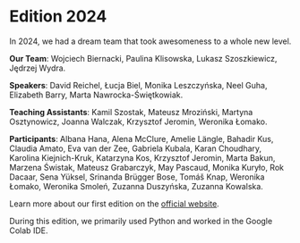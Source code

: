 # Edition 2024

In 2024, we had a dream team that took awesomeness to a whole new level.

**Our Team**:
Wojciech Biernacki, Paulina Klisowska, Lukasz Szoszkiewicz, Jędrzej Wydra.

**Speakers**:
David Reichel, Łucja Biel, Monika Leszczyńska, Neel Guha, Elizabeth Barry, Marta Nawrocka-Świętkowiak.

**Teaching Assistants**:
Kamil Szostak, Mateusz Mroziński, Martyna Osztynowicz, Joanna Walczak, Krzysztof Jeromin, Weronika Łomako.

**Participants**:
Albana Hana, Alena McClure, Amelie Längle, Bahadir Kus, Claudia Amato, Eva van der Zee, Gabriela Kubala, Karan Choudhary, Karolina Kiejnich-Kruk, Katarzyna Kos, Krzysztof Jeromin, Marta Bakun, Marzena Świstak, Mateusz Grabarczyk, May Pascaud, Monika Kuryło, Rok Dacaar, Sena Yüksel, Srinanda Brügger Bose, Tomáš Knap, Weronika Łomako, Weronika Smoleń, Zuzanna Duszyńska, Zuzanna Kowalska.

Learn more about our first edition on the [official website](https://sicss.io/2024/amu-law/).

During this edition, we primarily used Python and worked in the Google Colab IDE.
